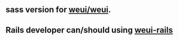 ## sass version for [weui/weui](https://github.com/weui/weui).

## Rails developer can/should using [weui-rails](https://rubygems.org/gems/weui-rails)
